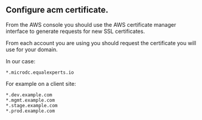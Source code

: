 ##  Configure acm certificate.
From the AWS console you should use the AWS certificate manager interface to generate requests for new SSL certificates.

From each account you are using you should request the certificate you will use for your domain.

In our case:
```
*.microdc.equalexperts.io
```

For example on a client site:
```
*.dev.example.com
*.mgmt.example.com
*.stage.example.com
*.prod.example.com
```


